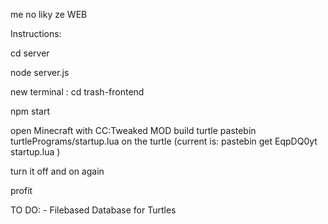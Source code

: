 me no liky ze WEB

Instructions: 

cd server

node server.js

new terminal : cd trash-frontend

npm start

open Minecraft with CC:Tweaked MOD
build turtle
pastebin turtlePrograms/startup.lua on the turtle (current is: pastebin get EqpDQ0yt startup.lua )

turn it off and on again

profit

TO DO: 
    - Filebased Database for Turtles
